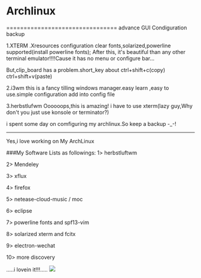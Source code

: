 # Archlinux
================================
advance GUI Condiguration backup

1.XTERM
  .Xresources configuration  clear fonts,solarized,powerline supported(install powerline fonts);
  After this, it's beautiful than any other terminal emulator!!!!Cause it has no menu or configure bar...
  
  But,clip_board has a problem.short_key about ctrl+shift+c(copy)  ctrl+shift+v(paste)
  
  
2.i3wm
  this is a fancy tilling windows manager.easy learn ,easy to use.simple configuration add into config file
  
3.herbstlufwm
  Oooooops,this is amazing! i have to use xterm(lazy guy,Why don't you just use konsole or terminator?) 


i spent some day on comfiguring my archlinux.So keep a backup   -_-!

----------------------------------------
Yes,i love working on My ArchLinux 

###My Software Lists as followings:
1> herbstluftwm

2>  Mendeley

3> xflux

4> firefox

5> netease-cloud-music / moc

6> eclipse

7> powerline fonts  and spf13-vim

8> solarized xterm and  fcitx

9> electron-wechat

10> more discovery


.....i lovein it!!!.....
![](https://github.com/ketop/Archlinux/2016-09-06-171108_1920x1080_scrot.png)
